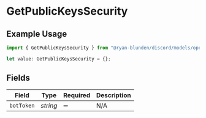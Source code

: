# GetPublicKeysSecurity

## Example Usage

```typescript
import { GetPublicKeysSecurity } from "@ryan-blunden/discord/models/operations";

let value: GetPublicKeysSecurity = {};
```

## Fields

| Field              | Type               | Required           | Description        |
| ------------------ | ------------------ | ------------------ | ------------------ |
| `botToken`         | *string*           | :heavy_minus_sign: | N/A                |